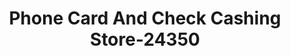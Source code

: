 ---
f_zip-code: 33460
f_state-code: FL
title: Phone Card And Check Cashing Store-24350
f_phone: 561-582-8870
f_city-only: Worth
f_address: 2112 North Dixie Highway Lake Worth
f_location-unique-id: '24350'
slug: phone-card-and-check-cashing-store-24350
updated-on: '2024-05-30T13:46:58.046Z'
created-on: '2024-05-30T13:36:59.803Z'
published-on: '2024-05-30T13:54:32.469Z'
f_city-state: cms/city/worth-fl.md
f_company: cms/company/phone-card-and-check-cashing-store.md
f_state: cms/state/florida.md
layout: '[payday-loan].html'
tags: payday-loan
---